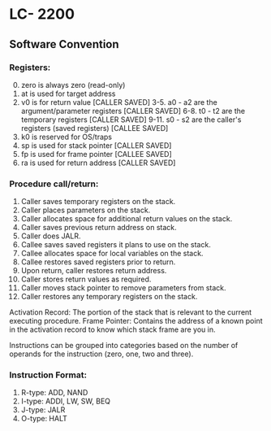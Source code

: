 # LC- 2200

## Software Convention

### Registers:
0. zero is always zero (read-only)
1. at is used for target address
2. v0 is for return value [CALLER SAVED]
3-5. a0 - a2 are the argument/parameter registers [CALLER SAVED]
6-8. t0 - t2 are the temporary registers [CALLER SAVED]
9-11. s0 - s2 are the caller's registers (saved registers) [CALLEE SAVED]
12. k0 is reserved for OS/traps
13. sp is used for stack pointer [CALLER SAVED]
14. fp is used for frame pointer [CALLEE SAVED]
15. ra is used for return address [CALLER SAVED]

### Procedure call/return:
1. Caller saves temporary registers on the stack.
2. Caller places parameters on the stack.
3. Caller allocates space for additional return values on the stack.
4. Caller saves previous return address on stack.
5. Caller does JALR.
6. Callee saves saved registers it plans to use on the stack.
7. Callee allocates space for local variables on the stack.
8. Callee restores saved registers prior to return.
9. Upon return, caller restores return address.
10. Caller stores return values as required.
11. Caller moves stack pointer to remove parameters from stack.
12. Caller restores any temporary registers on the stack.

Activation Record: The portion of the stack that is relevant to the current executing procedure.
Frame Pointer: Contains the address of a known point in the activation record to know which stack frame are you in.

Instructions can be grouped into categories based on the number of operands for the instruction (zero, one, two and three).

### Instruction Format:
1. R-type: ADD, NAND
2. I-type: ADDI, LW, SW, BEQ
3. J-type: JALR
4. O-type: HALT



